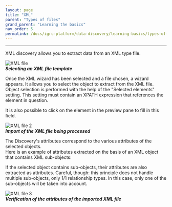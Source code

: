 ```yaml
---
layout: page
title: "XML"
parent: "Types of files"
grand_parent: "Learning the basics"
nav_order: 5
permalink: /docs/igrc-platform/data-discovery/learning-basics/types-of-files/xml/
---
```

---

XML discovery allows you to extract data from an XML type file.   

![XML file](igrc-platform/data-discovery/learning-the-basics/types-of-files/images/1-xml.png "XML file")   
**_Selecting an XML file template_**   

Once the XML wizard has been selected and a file chosen, a wizard appears. It allows you to select the object to extract from the XML file. Object selection is performed with the help of the "Selected elements" setting. This setting must contain an XPATH expression that references the element in question.    

It is also possible to click on the element in the preview pane to fill in this field.   

![XML file 2](igrc-platform/data-discovery/learning-the-basics/types-of-files/images/2-xml.png "XML file 2")   
**_Import of the XML file being processed_**     

The Discovery's attributes correspond to the various attributes of the selected objects.   
Here is an example of attributes extracted on the basis of an XML object that contains XML sub-objects:   

If the selected object contains sub-objects, their attributes are also extracted as attributes. Careful, though: this principle does not handle multiple sub-objects, only 1/1 relationship types. In this case, only one of the sub-objects will be taken into account.

![XML file 3](igrc-platform/data-discovery/learning-the-basics/types-of-files/images/3-xml.png "XML file 3")   
**_Verification of the attributes of the imported XML file_**
